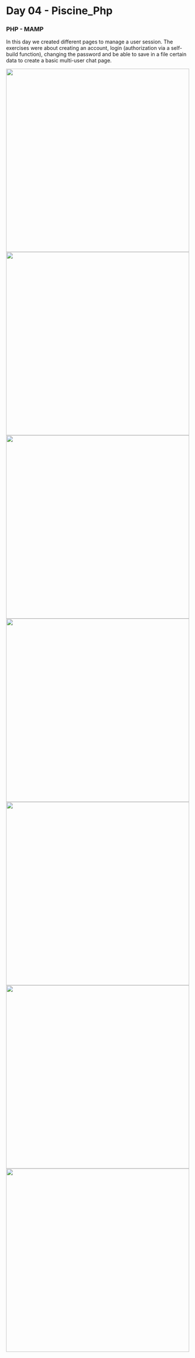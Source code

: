 # Day 04 - Piscine_Php

### PHP - MAMP

In this day we created different pages to manage a user session. The exercises were about creating an account, login (authorization via a self-build function), changing the password and be able to save in a file certain data to create a basic multi-user chat page.

<img src="../resources/images/.png" width="500">
<img src="../resources/images/.png" width="500">
<img src="../resources/images/.png" width="500">
<img src="../resources/images/.png" width="500">
<img src="../resources/images/.png" width="500">
<img src="../resources/images/.png" width="500">
<img src="../resources/images/.png" width="500">
